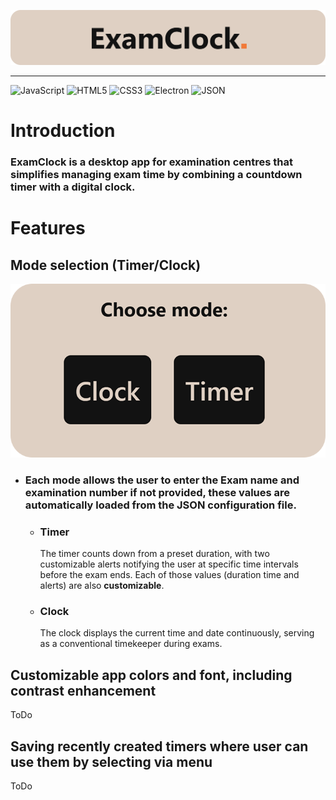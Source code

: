 ![Header image](/img/header.png)

<hr>

![JavaScript](https://img.shields.io/badge/JavaScript-F7DF1E?style=for-the-badge&logo=javascript&logoColor=black)
![HTML5](https://img.shields.io/badge/HTML5-E34F26?style=for-the-badge&logo=html5&logoColor=white)
![CSS3](https://img.shields.io/badge/CSS3-1572B6?style=for-the-badge&logo=css3&logoColor=white)
![Electron](https://img.shields.io/badge/Electron-47848F?style=for-the-badge&logo=electron&logoColor=white)
![JSON](https://img.shields.io/badge/JSON-000000?style=for-the-badge&logo=json&logoColor=white)

# Introduction
### ExamClock is a desktop app for examination centres that simplifies managing exam time by combining a countdown timer with a digital clock.

# Features

## Mode selection (Timer/Clock)

![Homepage image](/img/selection.png)

- ### Each mode allows the user to enter the **Exam name and examination number** if not provided, these values are automatically loaded from the JSON configuration file.
  - ### Timer
    The timer counts down from a preset duration, with two customizable alerts notifying the user at specific time intervals before the exam ends. Each of those values (duration time and alerts) are also **customizable**.
  
  - ### Clock 
    The clock displays the current time and date continuously, serving as a conventional timekeeper during exams.

## Customizable app colors and font, including contrast enhancement
ToDo

## Saving recently created timers where user can use them by selecting via menu
ToDo